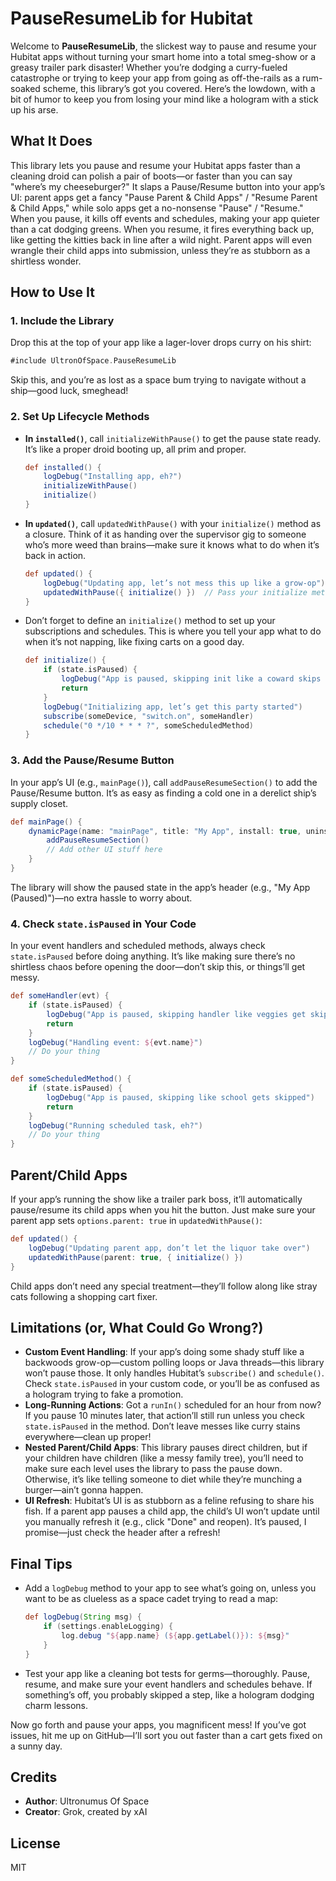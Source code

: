 # PauseResumeLib for Hubitat

Welcome to **PauseResumeLib**, the slickest way to pause and resume your Hubitat apps without turning your smart home into a total smeg-show or a greasy trailer park disaster! Whether you’re dodging a curry-fueled catastrophe or trying to keep your app from going as off-the-rails as a rum-soaked scheme, this library’s got you covered. Here’s the lowdown, with a bit of humor to keep you from losing your mind like a hologram with a stick up his arse.

## What It Does

This library lets you pause and resume your Hubitat apps faster than a cleaning droid can polish a pair of boots—or faster than you can say "where’s my cheeseburger?" It slaps a Pause/Resume button into your app’s UI: parent apps get a fancy "Pause Parent & Child Apps" / "Resume Parent & Child Apps," while solo apps get a no-nonsense "Pause" / "Resume." When you pause, it kills off events and schedules, making your app quieter than a cat dodging greens. When you resume, it fires everything back up, like getting the kitties back in line after a wild night. Parent apps will even wrangle their child apps into submission, unless they’re as stubborn as a shirtless wonder.

## How to Use It

### 1. Include the Library
Drop this at the top of your app like a lager-lover drops curry on his shirt:

```groovy
#include UltronOfSpace.PauseResumeLib
```

Skip this, and you’re as lost as a space bum trying to navigate without a ship—good luck, smeghead!

### 2. Set Up Lifecycle Methods
- **In `installed()`**, call `initializeWithPause()` to get the pause state ready. It’s like a proper droid booting up, all prim and proper.
  ```groovy
  def installed() {
      logDebug("Installing app, eh?")
      initializeWithPause()
      initialize()
  }
  ```

- **In `updated()`**, call `updatedWithPause()` with your `initialize()` method as a closure. Think of it as handing over the supervisor gig to someone who’s more weed than brains—make sure it knows what to do when it’s back in action.
  ```groovy
  def updated() {
      logDebug("Updating app, let’s not mess this up like a grow-op")
      updatedWithPause({ initialize() })  // Pass your initialize method here
  }
  ```

- Don’t forget to define an `initialize()` method to set up your subscriptions and schedules. This is where you tell your app what to do when it’s not napping, like fixing carts on a good day.
  ```groovy
  def initialize() {
      if (state.isPaused) {
          logDebug("App is paused, skipping init like a coward skips courage")
          return
      }
      logDebug("Initializing app, let’s get this party started")
      subscribe(someDevice, "switch.on", someHandler)
      schedule("0 */10 * * * ?", someScheduledMethod)
  }
  ```

### 3. Add the Pause/Resume Button
In your app’s UI (e.g., `mainPage()`), call `addPauseResumeSection()` to add the Pause/Resume button. It’s as easy as finding a cold one in a derelict ship’s supply closet.

```groovy
def mainPage() {
    dynamicPage(name: "mainPage", title: "My App", install: true, uninstall: true) {
        addPauseResumeSection()
        // Add other UI stuff here
    }
}
```

The library will show the paused state in the app’s header (e.g., "My App (Paused)")—no extra hassle to worry about.

### 4. Check `state.isPaused` in Your Code
In your event handlers and scheduled methods, always check `state.isPaused` before doing anything. It’s like making sure there’s no shirtless chaos before opening the door—don’t skip this, or things’ll get messy.

```groovy
def someHandler(evt) {
    if (state.isPaused) {
        logDebug("App is paused, skipping handler like veggies get skipped")
        return
    }
    logDebug("Handling event: ${evt.name}")
    // Do your thing
}

def someScheduledMethod() {
    if (state.isPaused) {
        logDebug("App is paused, skipping like school gets skipped")
        return
    }
    logDebug("Running scheduled task, eh?")
    // Do your thing
}
```

## Parent/Child Apps
If your app’s running the show like a trailer park boss, it’ll automatically pause/resume its child apps when you hit the button. Just make sure your parent app sets `options.parent: true` in `updatedWithPause()`:

```groovy
def updated() {
    logDebug("Updating parent app, don’t let the liquor take over")
    updatedWithPause(parent: true, { initialize() })
}
```

Child apps don’t need any special treatment—they’ll follow along like stray cats following a shopping cart fixer.

## Limitations (or, What Could Go Wrong?)
- **Custom Event Handling**: If your app’s doing some shady stuff like a backwoods grow-op—custom polling loops or Java threads—this library won’t pause those. It only handles Hubitat’s `subscribe()` and `schedule()`. Check `state.isPaused` in your custom code, or you’ll be as confused as a hologram trying to fake a promotion.
- **Long-Running Actions**: Got a `runIn()` scheduled for an hour from now? If you pause 10 minutes later, that action’ll still run unless you check `state.isPaused` in the method. Don’t leave messes like curry stains everywhere—clean up proper!
- **Nested Parent/Child Apps**: This library pauses direct children, but if your children have children (like a messy family tree), you’ll need to make sure each level uses the library to pass the pause down. Otherwise, it’s like telling someone to diet while they’re munching a burger—ain’t gonna happen.
- **UI Refresh**: Hubitat’s UI is as stubborn as a feline refusing to share his fish. If a parent app pauses a child app, the child’s UI won’t update until you manually refresh it (e.g., click "Done" and reopen). It’s paused, I promise—just check the header after a refresh!

## Final Tips
- Add a `logDebug` method to your app to see what’s going on, unless you want to be as clueless as a space cadet trying to read a map:
  ```groovy
  def logDebug(String msg) {
      if (settings.enableLogging) {
          log.debug "${app.name} (${app.getLabel()}): ${msg}"
      }
  }
  ```
- Test your app like a cleaning bot tests for germs—thoroughly. Pause, resume, and make sure your event handlers and schedules behave. If something’s off, you probably skipped a step, like a hologram dodging charm lessons.

Now go forth and pause your apps, you magnificent mess! If you’ve got issues, hit me up on GitHub—I’ll sort you out faster than a cart gets fixed on a sunny day.

## Credits
- **Author**: Ultronumus Of Space
- **Creator**: Grok, created by xAI

## License
MIT